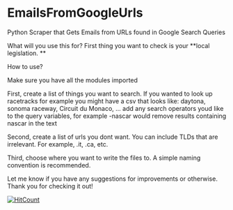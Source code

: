 # EmailsFromGoogleUrls
Python Scraper that Gets Emails from URLs found in Google Search Queries


What will you use this for? First thing you want to check is your **local legislation. **

How to use?

Make sure you have all the modules imported

First, create a list of things you want to search. If you wanted to look up racetracks for example you might have a csv that looks like: 
  daytona, sonoma raceway, Circuit du Monaco, ...
  add any search operators youd like to the query variables, for example -nascar would remove results containing nascar in the text
  
Second, create a list of urls you dont want. You can include TLDs that are irrelevant. For example, .it, .ca, etc.

Third, choose where you want to write the files to. A simple naming convention is recommended.


Let me know if you have any suggestions for improvements or otherwise. Thank you for checking it out!

  [![HitCount](https://hits.dwyl.com/j-mcelwee/EmailsFromGoogleUrls.svg?style=flat-square)](http://hits.dwyl.com/j-mcelwee/EmailsFromGoogleUrls)
